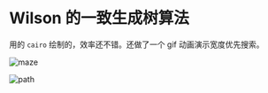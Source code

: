 # Wilson 的一致生成树算法

用的 ```cairo``` 绘制的，效率还不错。还做了一个 gif 动画演示宽度优先搜索。

![maze](https://github.com/wyfly87/Python_Math_Visualizations/blob/master/Wilson_Uniform_Spanning_Tree/Wilson_Uniform_Spanning_Tree.png)


![path](https://github.com/wyfly87/Python_Math_Visualizations/blob/master/Wilson_Uniform_Spanning_Tree/BFS_Path_Finding.gif)
